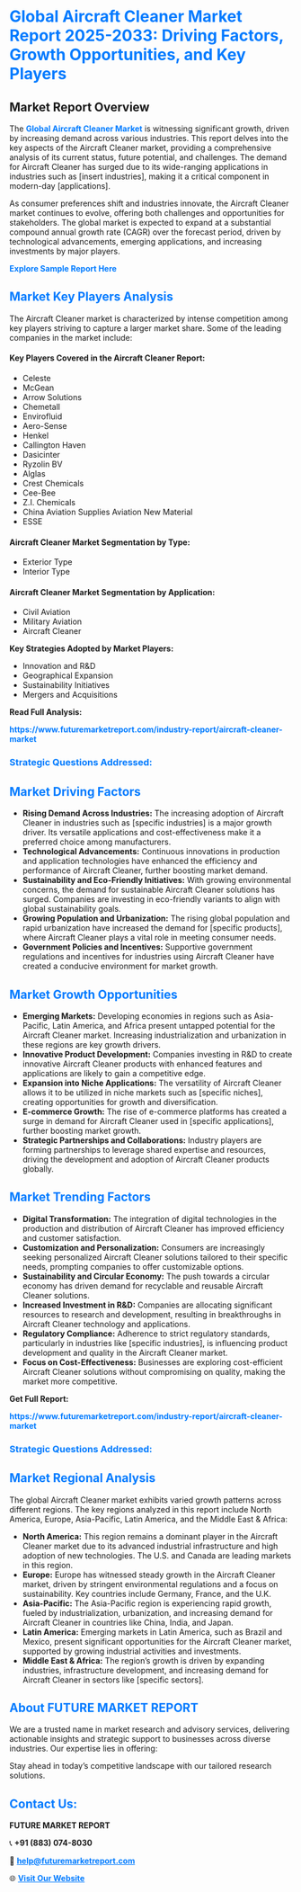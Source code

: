 <h1 style="color: #007BFF;">Global Aircraft Cleaner Market Report 2025-2033: Driving Factors, Growth Opportunities, and Key Players</h1>

<section id="overview">
<h2>Market Report Overview</h2>
<p>The <a href="https://www.futuremarketreport.com/industry-report/aircraft-cleaner-market" style="color: #007BFF; text-decoration: none;"><strong>Global Aircraft Cleaner Market</strong></a> is witnessing significant growth, driven by increasing demand across various industries. This report delves into the key aspects of the Aircraft Cleaner market, providing a comprehensive analysis of its current status, future potential, and challenges. The demand for Aircraft Cleaner has surged due to its wide-ranging applications in industries such as [insert industries], making it a critical component in modern-day [applications].</p>
<p>As consumer preferences shift and industries innovate, the Aircraft Cleaner market continues to evolve, offering both challenges and opportunities for stakeholders. The global market is expected to expand at a substantial compound annual growth rate (CAGR) over the forecast period, driven by technological advancements, emerging applications, and increasing investments by major players.</p>
</section>

<section id="overview">
<p><a href="https://www.futuremarketreport.com/request-sample/reportId=120418" style="color: #007BFF; text-decoration: none;"><strong>Explore Sample Report Here</strong></a></p>
</section>

<section id="key-players">
<h2 style="color: #007BFF;">Market Key Players Analysis</h2>
<p>The Aircraft Cleaner market is characterized by intense competition among key players striving to capture a larger market share. Some of the leading companies in the market include:</p>
<h4>Key Players Covered in the Aircraft Cleaner Report:</h4>
<ul><li>Celeste</li><li>McGean</li><li>Arrow Solutions</li><li>Chemetall</li><li>Envirofluid</li><li>Aero-Sense</li><li>Henkel</li><li>Callington Haven</li><li>Dasicinter</li><li>Ryzolin BV</li><li>Alglas</li><li>Crest Chemicals</li><li>Cee-Bee</li><li>Z.I. Chemicals</li><li>China Aviation Supplies Aviation New Material</li><li>ESSE</li></ul>
<h4>Aircraft Cleaner Market Segmentation by Type:</h4>
<ul><li>Exterior Type</li><li>Interior Type</li></ul>

<h4>Aircraft Cleaner Market Segmentation by Application:</h4>
<ul><li>Civil Aviation</li><li>Military Aviation</li><li>Aircraft Cleaner</li></ul>
<p><strong>Key Strategies Adopted by Market Players:</strong></p>
<ul>
<li>Innovation and R&D</li>
<li>Geographical Expansion</li>
<li>Sustainability Initiatives</li>
<li>Mergers and Acquisitions</li>
</ul>
</section>

<section>
<p><strong>Read Full Analysis: </strong></p><a href="https://www.futuremarketreport.com/industry-report/aircraft-cleaner-market" style="color: #007BFF; text-decoration: none;"><strong>https://www.futuremarketreport.com/industry-report/aircraft-cleaner-market</strong></a>
<h3 style="color: #007BFF;">Strategic Questions Addressed:</h3>
</section>

<section id="driving-factors">
<h2 style="color: #007BFF;">Market Driving Factors</h2>
<ul>
<li><strong>Rising Demand Across Industries:</strong> The increasing adoption of Aircraft Cleaner in industries such as [specific industries] is a major growth driver. Its versatile applications and cost-effectiveness make it a preferred choice among manufacturers.</li>
<li><strong>Technological Advancements:</strong> Continuous innovations in production and application technologies have enhanced the efficiency and performance of Aircraft Cleaner, further boosting market demand.</li>
<li><strong>Sustainability and Eco-Friendly Initiatives:</strong> With growing environmental concerns, the demand for sustainable Aircraft Cleaner solutions has surged. Companies are investing in eco-friendly variants to align with global sustainability goals.</li>
<li><strong>Growing Population and Urbanization:</strong> The rising global population and rapid urbanization have increased the demand for [specific products], where Aircraft Cleaner plays a vital role in meeting consumer needs.</li>
<li><strong>Government Policies and Incentives:</strong> Supportive government regulations and incentives for industries using Aircraft Cleaner have created a conducive environment for market growth.</li>
</ul>
</section>

<section id="growth-opportunities">
<h2 style="color: #007BFF;">Market Growth Opportunities</h2>
<ul>
<li><strong>Emerging Markets:</strong> Developing economies in regions such as Asia-Pacific, Latin America, and Africa present untapped potential for the Aircraft Cleaner market. Increasing industrialization and urbanization in these regions are key growth drivers.</li>
<li><strong>Innovative Product Development:</strong> Companies investing in R&D to create innovative Aircraft Cleaner products with enhanced features and applications are likely to gain a competitive edge.</li>
<li><strong>Expansion into Niche Applications:</strong> The versatility of Aircraft Cleaner allows it to be utilized in niche markets such as [specific niches], creating opportunities for growth and diversification.</li>
<li><strong>E-commerce Growth:</strong> The rise of e-commerce platforms has created a surge in demand for Aircraft Cleaner used in [specific applications], further boosting market growth.</li>
<li><strong>Strategic Partnerships and Collaborations:</strong> Industry players are forming partnerships to leverage shared expertise and resources, driving the development and adoption of Aircraft Cleaner products globally.</li>
</ul>
</section>

<section id="trending-factors">
<h2 style="color: #007BFF;">Market Trending Factors</h2>
<ul>
<li><strong>Digital Transformation:</strong> The integration of digital technologies in the production and distribution of Aircraft Cleaner has improved efficiency and customer satisfaction.</li>
<li><strong>Customization and Personalization:</strong> Consumers are increasingly seeking personalized Aircraft Cleaner solutions tailored to their specific needs, prompting companies to offer customizable options.</li>
<li><strong>Sustainability and Circular Economy:</strong> The push towards a circular economy has driven demand for recyclable and reusable Aircraft Cleaner solutions.</li>
<li><strong>Increased Investment in R&D:</strong> Companies are allocating significant resources to research and development, resulting in breakthroughs in Aircraft Cleaner technology and applications.</li>
<li><strong>Regulatory Compliance:</strong> Adherence to strict regulatory standards, particularly in industries like [specific industries], is influencing product development and quality in the Aircraft Cleaner market.</li>
<li><strong>Focus on Cost-Effectiveness:</strong> Businesses are exploring cost-efficient Aircraft Cleaner solutions without compromising on quality, making the market more competitive.</li>
</ul>
</section>

<section>
<p><strong>Get Full Report: </strong></p><a href="https://www.futuremarketreport.com/industry-report/aircraft-cleaner-market" style="color: #007BFF; text-decoration: none;"><strong>https://www.futuremarketreport.com/industry-report/aircraft-cleaner-market</strong></a>
<h3 style="color: #007BFF;">Strategic Questions Addressed:</h3>
</section>


<section id="regional-analysis">
<h2 style="color: #007BFF;">Market Regional Analysis</h2>
<p>The global Aircraft Cleaner market exhibits varied growth patterns across different regions. The key regions analyzed in this report include North America, Europe, Asia-Pacific, Latin America, and the Middle East & Africa:</p>
<ul>
<li><strong>North America:</strong> This region remains a dominant player in the Aircraft Cleaner market due to its advanced industrial infrastructure and high adoption of new technologies. The U.S. and Canada are leading markets in this region.</li>
<li><strong>Europe:</strong> Europe has witnessed steady growth in the Aircraft Cleaner market, driven by stringent environmental regulations and a focus on sustainability. Key countries include Germany, France, and the U.K.</li>
<li><strong>Asia-Pacific:</strong> The Asia-Pacific region is experiencing rapid growth, fueled by industrialization, urbanization, and increasing demand for Aircraft Cleaner in countries like China, India, and Japan.</li>
<li><strong>Latin America:</strong> Emerging markets in Latin America, such as Brazil and Mexico, present significant opportunities for the Aircraft Cleaner market, supported by growing industrial activities and investments.</li>
<li><strong>Middle East & Africa:</strong> The region’s growth is driven by expanding industries, infrastructure development, and increasing demand for Aircraft Cleaner in sectors like [specific sectors].</li>
</ul>
</section>

<footer>
<h2 style="color: #007BFF;">About FUTURE MARKET REPORT</h2>
<p>We are a trusted name in market research and advisory services, delivering actionable insights and strategic support to businesses across diverse industries. Our expertise lies in offering:</p>

<p>Stay ahead in today’s competitive landscape with our tailored research solutions.</p>

<h2 style="color: #007BFF;">Contact Us:</h2>
<p><strong>FUTURE MARKET REPORT</strong></p>
<p>📞 <strong>+91 (883) 074-8030</strong></p>
<p>📧 <strong><a href="mailto:help@futuremarketreport.com" style="color: #007BFF;">help@futuremarketreport.com</a></strong></p>
<p>🌐 <strong><a href="https://www.futuremarketreport.com/" style="color: #007BFF;">Visit Our Website</a></strong></p>
</footer>